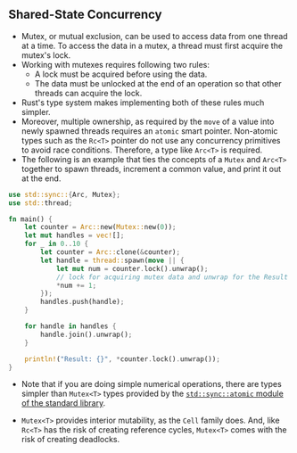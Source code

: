## Shared-State Concurrency
- Mutex, or mutual exclusion, can be used to access data from one thread at a time. To access the data in a mutex, a thread must first acquire the mutex's lock.
- Working with mutexes requires following two rules:
	- A lock must be acquired before using the data.
	- The data must be unlocked at the end of an operation so that other threads can acquire the lock.
- Rust's type system makes implementing both of these rules much simpler.
- Moreover, multiple ownership, as required by the `move` of a value into newly spawned threads requires an `atomic` smart pointer. Non-atomic types such as the `Rc<T>` pointer do not use any concurrency primitives to avoid race conditions. Therefore, a type like `Arc<T>` is required.
- The following is an example that ties the concepts of a `Mutex` and `Arc<T>` together to spawn threads, increment a common value, and print it out at the end.
```rust
use std::sync::{Arc, Mutex};
use std::thread;

fn main() {
	let counter = Arc::new(Mutex::new(0));
	let mut handles = vec![];
	for _ in 0..10 {
		let counter = Arc::clone(&counter);
		let handle = thread::spawn(move || {
			let mut num = counter.lock().unwrap();
			// lock for acquiring mutex data and unwrap for the Result type which is returned
			*num += 1;
		});
		handles.push(handle);
	}

	for handle in handles {
		handle.join().unwrap();
	}

	println!("Result: {}", *counter.lock().unwrap());
}
```

- Note that if you are doing simple numerical operations, there are types simpler than `Mutex<T>` types provided by the [`std::sync::atomic` module of the standard library](https://doc.rust-lang.org/std/sync/atomic/index.html).

- `Mutex<T>` provides interior mutability, as the `Cell` family does. And, like `Rc<T>` has the risk of creating reference cycles, `Mutex<T>` comes with the risk of creating deadlocks.